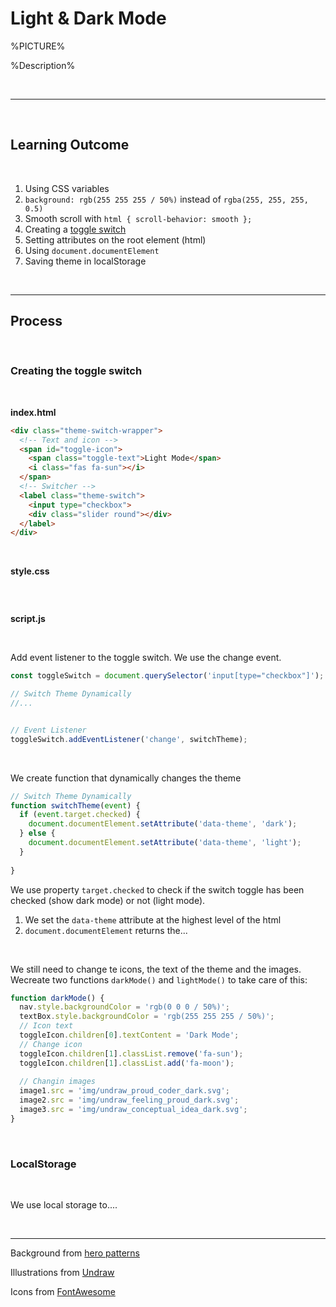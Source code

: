 # Light & Dark Mode

%PICTURE%

%Description%

<br>

---

<br>

## Learning Outcome

<br>

1. Using CSS variables
2. `background: rgb(255 255 255 / 50%)` instead of `rgba(255, 255, 255, 0.5)`
3. Smooth scroll with `html { scroll-behavior: smooth };`
4. Creating a [toggle switch](https://www.w3schools.com/howto/howto_css_switch.asp)
5. Setting attributes on the root element (html) 
6. Using `document.documentElement` 
7. Saving theme in localStorage

<br>

---

## Process

<br>

### Creating the toggle switch

<br>

**index.html**

```html
<div class="theme-switch-wrapper">
  <!-- Text and icon -->
  <span id="toggle-icon">
  	<span class="toggle-text">Light Mode</span>
    <i class="fas fa-sun"></i>
  </span>
  <!-- Switcher -->
  <label class="theme-switch">
  	<input type="checkbox">
    <div class="slider round"></div>
  </label>
</div>
```

<br>

**style.css**

```css

```

<br>

**script.js**

<br>

Add event listener to the toggle switch. We use the change event.

```js
const toggleSwitch = document.querySelector('input[type="checkbox"]');

// Switch Theme Dynamically
//...


// Event Listener
toggleSwitch.addEventListener('change', switchTheme);
```

<br>

We create function that dynamically changes the theme

```js
// Switch Theme Dynamically
function switchTheme(event) {
  if (event.target.checked) {
    document.documentElement.setAttribute('data-theme', 'dark');
  } else {
    document.documentElement.setAttribute('data-theme', 'light');
  }
  
}
```

We use property `target.checked` to check if the switch toggle has been checked (show dark mode) or not (light mode).

1. We set the `data-theme` attribute at the highest level of the html
2. `document.documentElement` returns the...

<br>

We still need to change te icons, the text of the theme and the images. Wecreate two functions `darkMode()` and `lightMode()` to take care of this:

```js
function darkMode() {
  nav.style.backgroundColor = 'rgb(0 0 0 / 50%)';
  textBox.style.backgroundColor = 'rgb(255 255 255 / 50%)';
  // Icon text
  toggleIcon.children[0].textContent = 'Dark Mode';
  // Change icon
  toggleIcon.children[1].classList.remove('fa-sun');
  toggleIcon.children[1].classList.add('fa-moon');
  
  // Changin images
  image1.src = 'img/undraw_proud_coder_dark.svg';
  image2.src = 'img/undraw_feeling_proud_dark.svg';
  image3.src = 'img/undraw_conceptual_idea_dark.svg';
}
```

<br>

### LocalStorage

<br>

We use local storage to....

<br>

---

Background from [hero patterns](https://www.heropatterns.com/)

Illustrations from [Undraw](https://undraw.co/illustrations)

Icons from [FontAwesome](https://fontawesome.com/)



